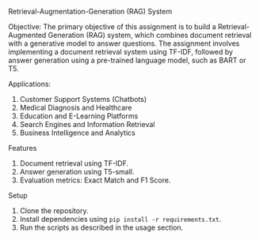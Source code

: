 Retrieval-Augmentation-Generation (RAG) System

Objective:
The primary objective of this assignment is to build a Retrieval-Augmented Generation (RAG) system, which combines document retrieval with a generative model to answer questions. The assignment involves implementing a document retrieval system using TF-IDF, followed by answer generation using a pre-trained language model, such as BART or T5.

Applications: 
1. Customer Support Systems (Chatbots)
2. Medical Diagnosis and Healthcare
3. Education and E-Learning Platforms
4. Search Engines and Information Retrieval
5. Business Intelligence and Analytics
   
Features
1. Document retrieval using TF-IDF.
2. Answer generation using T5-small.
3. Evaluation metrics: Exact Match and F1 Score.

Setup
1. Clone the repository.
2. Install dependencies using `pip install -r requirements.txt`.
3. Run the scripts as described in the usage section.
